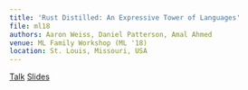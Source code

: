 ```yaml
---
title: 'Rust Distilled: An Expressive Tower of Languages'
file: ml18
authors: Aaron Weiss, Daniel Patterson, Amal Ahmed
venue: ML Family Workshop (ML '18)
location: St. Louis, Missouri, USA
---
```


[Talk](https://youtu.be/SFPTxWH-PgY)
[Slides](./pubs/ml18-slides.pdf)
